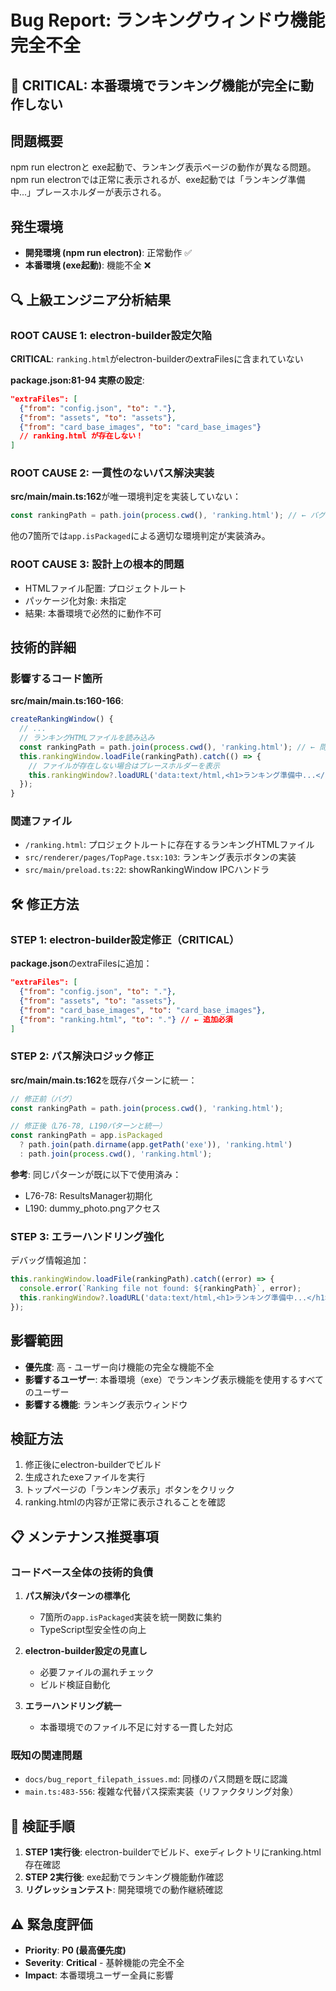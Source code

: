 # Bug Report: ランキングウィンドウ機能完全不全

## 🚨 CRITICAL: 本番環境でランキング機能が完全に動作しない

## 問題概要
npm run electronと exe起動で、ランキング表示ページの動作が異なる問題。npm run electronでは正常に表示されるが、exe起動では「ランキング準備中...」プレースホルダーが表示される。

## 発生環境
- **開発環境 (npm run electron)**: 正常動作 ✅
- **本番環境 (exe起動)**: 機能不全 ❌

## 🔍 上級エンジニア分析結果

### **ROOT CAUSE 1: electron-builder設定欠陥**
**CRITICAL**: `ranking.html`がelectron-builderのextraFilesに含まれていない

**package.json:81-94 実際の設定**:
```json
"extraFiles": [
  {"from": "config.json", "to": "."},
  {"from": "assets", "to": "assets"}, 
  {"from": "card_base_images", "to": "card_base_images"}
  // ranking.html が存在しない！
]
```

### **ROOT CAUSE 2: 一貫性のないパス解決実装**
**src/main/main.ts:162**が唯一環境判定を実装していない：
```typescript
const rankingPath = path.join(process.cwd(), 'ranking.html'); // ← バグ箇所
```

他の7箇所では`app.isPackaged`による適切な環境判定が実装済み。

### **ROOT CAUSE 3: 設計上の根本的問題**
- HTMLファイル配置: プロジェクトルート
- パッケージ化対象: 未指定
- 結果: 本番環境で必然的に動作不可

## 技術的詳細

### 影響するコード箇所
**src/main/main.ts:160-166**:
```typescript
createRankingWindow() {
  // ...
  // ランキングHTMLファイルを読み込み
  const rankingPath = path.join(process.cwd(), 'ranking.html'); // ← 問題箇所
  this.rankingWindow.loadFile(rankingPath).catch(() => {
    // ファイルが存在しない場合はプレースホルダーを表示
    this.rankingWindow?.loadURL('data:text/html,<h1>ランキング準備中...</h1>');
  });
}
```

### 関連ファイル
- `/ranking.html`: プロジェクトルートに存在するランキングHTMLファイル
- `src/renderer/pages/TopPage.tsx:103`: ランキング表示ボタンの実装
- `src/main/preload.ts:22`: showRankingWindow IPCハンドラ

## 🛠️ 修正方法

### **STEP 1: electron-builder設定修正（CRITICAL）**
**package.json**のextraFilesに追加：
```json
"extraFiles": [
  {"from": "config.json", "to": "."},
  {"from": "assets", "to": "assets"}, 
  {"from": "card_base_images", "to": "card_base_images"},
  {"from": "ranking.html", "to": "."} // ← 追加必須
]
```

### **STEP 2: パス解決ロジック修正**
**src/main/main.ts:162**を既存パターンに統一：
```typescript
// 修正前（バグ）
const rankingPath = path.join(process.cwd(), 'ranking.html');

// 修正後（L76-78, L190パターンと統一）
const rankingPath = app.isPackaged 
  ? path.join(path.dirname(app.getPath('exe')), 'ranking.html')
  : path.join(process.cwd(), 'ranking.html');
```

**参考**: 同じパターンが既に以下で使用済み：
- L76-78: ResultsManager初期化
- L190: dummy_photo.pngアクセス

### **STEP 3: エラーハンドリング強化**
デバッグ情報追加：
```typescript
this.rankingWindow.loadFile(rankingPath).catch((error) => {
  console.error(`Ranking file not found: ${rankingPath}`, error);
  this.rankingWindow?.loadURL('data:text/html,<h1>ランキング準備中...</h1>');
});
```

## 影響範囲
- **優先度**: 高 - ユーザー向け機能の完全な機能不全
- **影響するユーザー**: 本番環境（exe）でランキング表示機能を使用するすべてのユーザー
- **影響する機能**: ランキング表示ウィンドウ

## 検証方法
1. 修正後にelectron-builderでビルド
2. 生成されたexeファイルを実行
3. トップページの「ランキング表示」ボタンをクリック
4. ranking.htmlの内容が正常に表示されることを確認

## 📋 メンテナンス推奨事項

### **コードベース全体の技術的負債**
1. **パス解決パターンの標準化**
   - 7箇所の`app.isPackaged`実装を統一関数に集約
   - TypeScript型安全性の向上

2. **electron-builder設定の見直し**
   - 必要ファイルの漏れチェック
   - ビルド検証自動化

3. **エラーハンドリング統一**
   - 本番環境でのファイル不足に対する一貫した対応

### **既知の関連問題**
- `docs/bug_report_filepath_issues.md`: 同様のパス問題を既に認識
- `main.ts:483-556`: 複雑な代替パス探索実装（リファクタリング対象）

## 🔄 検証手順
1. **STEP 1実行後**: electron-builderでビルド、exeディレクトリにranking.html存在確認
2. **STEP 2実行後**: exe起動でランキング機能動作確認  
3. **リグレッションテスト**: 開発環境での動作継続確認

## ⚠️ 緊急度評価
- **Priority**: **P0 (最高優先度)**
- **Severity**: **Critical** - 基幹機能の完全不全
- **Impact**: 本番環境ユーザー全員に影響